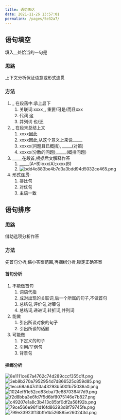 ```yaml
---
title: 语句表达
date: 2021-11-26 13:57:01
permalink: /pages/5e32a7/
---
```

## 语句填空
填入__处恰当的一句是
### 思路
上下文分析保证语意或形式连贯
### 方法
1. _  在段落中:承上启下 
	1. 关联词:xxxx_,  重要/可是/而且xxx
	2. 代词 这
	3. 并列词 也/还
2. _  在段末总结上文
	1. xxxx因此
	2. xxxx因此,从这个意义上来说_____
	3. xxxxx(问题且已概括), _____(对策)
	4. xxxxx(分散的问题),_____(概括问题)
3. _____在段首,根据后文解释作答
	1. _____(A+B):xxx(A);xxxx(B)
	2. ![bdd4c883be4b7d3a3bdd94d5032ce465.png](/JiangSuTest/img/bdd4c883be4b7d3a3bdd94d5032ce465.png)
4. 形式连贯:
	1. 排比句
	2. 对仗句
	3. 主语一致
## 语句排序
### 思路
借助选项分析作答
### 方法
先首句分析,缩小答案范围,再捆绑分析,锁定正确答案
#### 首句分析
1. 不能做首句
	1. 词语代指
	2. 成对出现的关联词,后一个所属的句子,不做首句
	3. 总结句,评价句,对策句
	4. 总结词,递进词,转折词,并列词
2. 能做
	1. 引出所谈对象的句子
	2. 引出所谈的话题
3. 可能做
	1. 下定义的句子
	2. 引用/举例句
	3. 背景句
#### 捆绑分析
![8e1111ce67a4762c74d289cccf355c1f.png](/JiangSuTest/img/8e1111ce67a4762c74d289cccf355c1f.png)
![3eb9b270a7952954d7d866525c859d85.png](/JiangSuTest/img/3eb9b270a7952954d7d866525c859d85.png)
![1ecc68a647d13a43293b500fb75039a0.png](/JiangSuTest/img/1ecc68a647d13a43293b500fb75039a0.png)
![1024ef51e52cd83cba73e8870364f7d9.png](/JiangSuTest/img/1024ef51e52cd83cba73e8870364f7d9.png)
![f2d8bba3e6fd7f5d6bf8075146e7b827.png](/JiangSuTest/img/f2d8bba3e6fd7f5d6bf8075146e7b827.png)
![c49207e1a8c3b413c85bf0df2a58f92b.png](/JiangSuTest/img/c49207e1a8c3b413c85bf0df2a58f92b.png) 
![79ce566e96f1d16fd86293d8f79745fe.png](/JiangSuTest/img/79ce566e96f1d16fd86293d8f79745fe.png)
![799e33923f13bffe1b526885e260243d.png](/JiangSuTest/img/799e33923f13bffe1b526885e260243d.png)